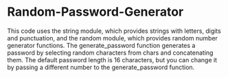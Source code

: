 # Random-Password-Generator

This code uses the string module, which provides strings with letters, digits and punctuation, and the random module, which provides random number generator functions. The generate_password function generates a password by selecting random characters from chars and concatenating them. The default password length is 16 characters, but you can change it by passing a different number to the generate_password function.
